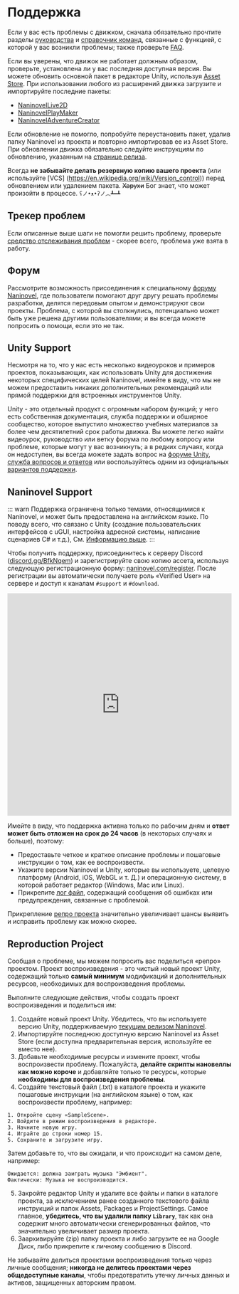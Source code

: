 # Поддержка

Если у вас есть проблемы с движком, сначала обязательно прочтите разделы [руководства](/ru/guide/) и [справочник команд](/api/), связанные с функцией, с которой у вас возникли проблемы; также проверьте [FAQ](/ru/faq/).

Если вы уверены, что движок не работает должным образом, проверьте, установлена ли у вас последняя доступная версия. Вы можете обновить основной пакет в редакторе Unity, используя [Asset Store](https://docs.unity3d.com/Manual/AssetStore.html). При использовании любого из расширений движка загрузите и импортируйте последние пакеты:

- [NaninovelLive2D](https://github.com/Naninovel/Live2D/raw/master/NaninovelLive2D.unitypackage)
- [NaninovelPlayMaker](https://github.com/Naninovel/PlayMaker/raw/master/NaninovelPlayMaker.unitypackage)
- [NaninovelAdventureCreator](https://github.com/Naninovel/AdventureCreator/raw/master/NaninovelAdventureCreator.unitypackage)

Если обновление не помогло, попробуйте переустановить пакет, удалив папку Naninovel из проекта и повторно импортировав ее из Asset Store. При обновлении движка обязательно следуйте инструкциям по обновлению, указанным на [странице релиза](https://github.com/Naninovel/Documentation/releases).

Всегда **не забывайте делать резервную копию вашего проекта** (или используйте [VCS] (https://en.wikipedia.org/wiki/Version_control)) перед обновлением или удалением пакета. ~~Харухи~~ Бог знает, что может произойти в процессе. `ʕノ•ᴥ•ʔノ︵┻━┻`

## Трекер проблем

Если описанные выше шаги не помогли решить проблему, проверьте [средство отслеживания проблем](https://github.com/Naninovel/Documentation/issues?q=is%3Aissue+label%3Abug) - скорее всего, проблема уже взята в работу.

## Форум

Рассмотрите возможность присоединения к специальному [форуму Naninovel](https://forum.naninovel.com), где пользователи помогают друг другу решать проблемы разработки, делятся передовым опытом и демонстрируют свои проекты. Проблема, с которой вы столкнулись, потенциально может быть уже решена другими пользователями; и вы всегда можете попросить о помощи, если это не так.

## Unity Support

Несмотря на то, что у нас есть несколько видеоуроков и примеров проектов, показывающих, как использовать Unity для достижения некоторых специфических целей Naninovel, имейте в виду, что мы не можем предоставить никаких дополнительных рекомендаций или прямой поддержки для встроенных инструментов Unity.

Unity - это отдельный продукт с огромным набором функций; у него есть собственная документация, служба поддержки и обширное сообщество, которое выпустило множество учебных материалов за более чем десятилетний срок работы движка. Вы можете легко найти видеоурок, руководство или ветку форума по любому вопросу или проблеме, которые могут у вас возникнуть; а в редких случаях, когда он недоступен, вы всегда можете задать вопрос на [форуме Unity](https://forum.unity.com), [служба вопросов и ответов](https://answers.unity.com/questions/ask.html) или воспользуйтесь одним из официальных [вариантов поддержки](https://unity.com/support-services).

## Naninovel Support

::: warn
Поддержка ограничена только темами, относящимися к Naninovel, и может быть предоставлена на английском языке. По поводу всего, что связано с Unity (создание пользовательских интерфейсов с uGUI, настройка адресной системы, написание сценариев C# и т.д.), См. [Информацию выше](/ru/support/#unity-support).
:::

Чтобы получить поддержку, присоединитесь к серверу Discord ([discord.gg/BfkNqem](https://discord.gg/BfkNqem)) и зарегистрируйте свою копию ассета, используя следующую регистрационную форму: [naninovel.com/register](https://naninovel.com/register/). После регистрации вы автоматически получаете роль «Verified User» на сервере и доступ к каналам `#support` и `#download`.

<iframe src="https://discordapp.com/widget?id=545676116871086080&theme=dark" width="100%" height="500" allowtransparency="true" frameborder="0"></iframe>

Имейте в виду, что поддержка активна только по рабочим дням и **ответ может быть отложен на срок до 24 часов** (в некоторых случаях и больше), поэтому:
  - Предоставьте четкое и краткое описание проблемы и пошаговые инструкции о том, как ее воспроизвести.
  - Укажите версии Naninovel и Unity, которые вы используете, целевую платформу (Android, iOS, WebGL и т. Д.) и операционную систему, в которой работает редактор (Windows, Mac или Linux).
  - Прикрепите [лог файл](https://docs.unity3d.com/Manual/LogFiles.html), содержащий сообщения об ошибках или предупреждения, связанные с проблемой.
 
Прикрепление [репро проекта](/ru/support/#reproduction-project) значительно увеличивает шансы выявить и исправить проблему как можно скорее.

## Reproduction Project

Сообщая о проблеме, мы можем попросить вас поделиться «репро» проектом. Проект воспроизведения - это чистый новый проект Unity, содержащий только **самый минимум** модификаций и дополнительных ресурсов, необходимых для воспроизведения проблемы.

Выполните следующие действия, чтобы создать проект воспроизведения и поделиться им:

1. Создайте новый проект Unity. Убедитесь, что вы используете версию Unity, поддерживаемую [текущим релизом Naninovel](https://github.com/Naninovel/Documentation/releases).
2. Импортируйте последнюю доступную версию Naninovel из Asset Store (если доступна предварительная версия, используйте ее вместо нее).
3. Добавьте необходимые ресурсы и измените проект, чтобы воспроизвести проблему. Пожалуйста, **делайте скрипты нановеллы как можно короче** и добавляйте только те ресурсы, которые **необходимы для воспроизведения проблемы**.
4. Создайте текстовый файл (.txt) в каталоге проекта и укажите пошаговые инструкции (на английском языке) о том, как воспроизвести проблему, например:

```
1. Откройте сцену «SampleScene».
2. Войдите в режим воспроизведения в редакторе.
3. Начните новую игру.
4. Играйте до строки номер 15.
5. Сохраните и загрузите игру.
```

Затем добавьте то, что вы ожидали, и что происходит на самом деле, например:

```
Ожидается: должна заиграть музыка "Эмбиент".
Фактически: Музыка не воспроизводится.
```

5. Закройте редактор Unity и удалите все файлы и папки в каталоге проекта, за исключением ранее созданного текстового файла инструкций и папок Assets, Packages и ProjectSettings. Самое главное, **убедитесь, что вы удалили папку `Library`**, так как она содержит много автоматически сгенерированных файлов, что значительно увеличивает размер проекта.
6. Заархивируйте (zip) папку проекта и либо загрузите ее на Google Диск, либо прикрепите к личному сообщению в Discord.

Не забывайте делиться проектами воспроизведения только через личные сообщения; **никогда не делитесь проектами через общедоступные каналы**, чтобы предотвратить утечку личных данных и активов, защищенных авторским правом.
